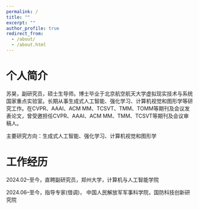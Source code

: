 ```yaml
---
permalink: /
title: ""
excerpt: ""
author_profile: true
redirect_from: 
  - /about/
  - /about.html
---
```



<h1>个人简介</h1>

苏昊，副研究员，硕士生导师。博士毕业于北京航空航天大学虚拟现实技术与系统国家重点实验室。长期从事生成式人工智能、强化学习、计算机视觉和图形学等研究工作。在CVPR、AAAI、ACM MM、TCSVT、TMM、TOMM等期刊及会议发表论文，曾受邀担任CVPR、AAAI、ACM MM、TMM、TCSVT等期刊及会议审稿人。

主要研究方向：生成式人工智能、强化学习、计算机视觉和图形学

<h1>工作经历</h1>

2024.02–至今，直聘副研究员，郑州大学，计算机与人工智能学院

2024.06–至今，指导专家(借调)， 中国人民解放军军事科学院，国防科技创新研究院






